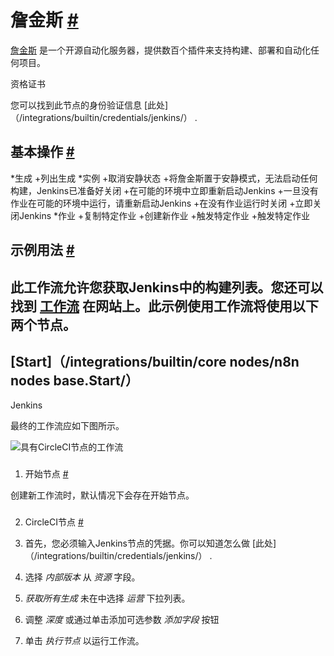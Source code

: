 


 詹金斯
 [#](#jenkins "永久链接")
=========================================



[詹金斯](https://www.jenkins.io/) 
 是一个开源自动化服务器，提供数百个插件来支持构建、部署和自动化任何项目。
 




 资格证书
 



 您可以找到此节点的身份验证信息
 [此处]（/integrations/builtin/credentials/jenkins/）
 .
 




 基本操作
 [#](#基本操作 "永久链接")
-----------------------------------------------------------


*生成
	+列出生成
*实例
	+取消安静状态
	+将詹金斯置于安静模式，无法启动任何构建，Jenkins已准备好关闭
	+在可能的环境中立即重新启动Jenkins
	+一旦没有作业在可能的环境中运行，请重新启动Jenkins
	+在没有作业运行时关闭
	+立即关闭Jenkins
*作业
	+复制特定作业
	+创建新作业
	+触发特定作业
	+触发特定作业



 示例用法
 [#](#示例用法 "永久链接")
-----------------------------------------------------



 此工作流允许您获取Jenkins中的构建列表。您还可以找到
 [工作流](https://n8n.io/workflows/454) 
 在网站上。此示例使用工作流将使用以下两个节点。
-
 [Start]（/integrations/builtin/core nodes/n8n nodes base.Start/）
 -
 Jenkins




 最终的工作流应如下图所示。
 



![具有CircleCI节点的工作流](https://d33wubrfki0l68.cloudfront.net/f10c9555fc2b2cd2d4053bc2555a27f53866a98f/afe10/_images/integrations/builtin/app-nodes/jenkins/workflow.png)



### 
 1. 开始节点
 [#](#1-start-node "永久链接")



 创建新工作流时，默认情况下会存在开始节点。
 


### 
 2. CircleCI节点
 [#](#2-环节点 "永久链接")


1. 首先，您必须输入Jenkins节点的凭据。你可以知道怎么做
 [此处]（/integrations/builtin/credentials/jenkins/）
 .
2. 选择
 *内部版本*
 从
 *资源*
 字段。
3. *获取所有生成*
 未在中选择
 *运营*
 下拉列表。
4. 调整
 *深度*
 或通过单击添加可选参数
 *添加字段*
 按钮
5. 单击
 *执行节点*
 以运行工作流。




